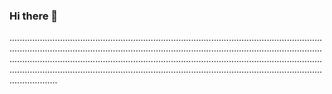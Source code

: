### Hi there 👋

...................................................................................................................................................................................................................................................................................................................................................................................................................................................................................................................................